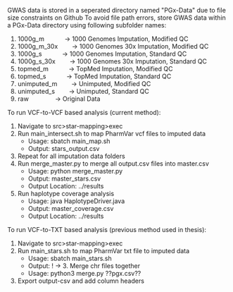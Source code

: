 GWAS data is stored in a seperated directory named "PGx-Data" due to file size constraints on Github
To avoid file path errors, store GWAS data within a PGx-Data directory using following subfolder names:
  1. 1000g_m &emsp;&emsp;&emsp;-> 1000 Genomes Imputation, Modified QC
  2. 1000g_m_30x &emsp;&emsp;-> 1000 Genomes 30x Imputation, Modified QC
  3. 1000g_s &emsp;&emsp;&emsp;-> 1000 Genomes Imputation, Standard QC
  4. 1000g_s_30x &emsp;&emsp;-> 1000 Genomes 30x Imputation, Standard QC
  5. topmed_m &emsp;&emsp;&emsp;-> TopMed Imputation, Modified QC
  6. topmed_s &emsp;&emsp;&emsp;-> TopMed Imputation, Standard QC
  7. unimputed_m &emsp;&emsp;-> Unimputed, Modified QC
  8. unimputed_s &emsp;&emsp;-> Unimputed, Standard QC
  9. raw &emsp;&emsp;&emsp;&emsp;-> Original Data

To run VCF-to-VCF based analysis (current method):
  1. Navigate to src>star-mapping>exec
  2. Run main_intersect.sh to map PharmVar vcf files to imputed data
       - Usage: sbatch main_map.sh <imputation-data-folder>
       - Output: stars_output.csv
  3. Repeat for all imputation data folders
  4. Run merge_master.py to merge all output.csv files into master.csv
       - Usage: python merge_master.py
       - Output: master_stars.csv
       - Output Location: ../results
  5. Run haplotype coverage analysis
       - Usage: java HaplotypeDriver.java
       - Output: master_coverage.csv
       - Output Location: ../results

To run VCF-to-TXT based analysis (previous method used in thesis):
  1. Navigate to src>star-mapping>exec
  2. Run main_stars.sh to map PharmVar txt file to imputed data
       - Usage: sbatch main_stars.sh <imputation-data-folder>
       - Output: 
! -> 3. Merge chr files together
       - Usage: python3 merge.py <output-csv> <imputation-data-folder> ??pgx.csv??
  4. Export output-csv and add column headers

